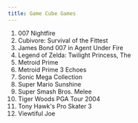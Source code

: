 ```yaml
---
title: Game Cube Games
---
```


<ol>
<li>007 Nightfire</li>
<li>Cubivore: Survival of the Fittest</li>
<li>James Bond 007 in Agent Under Fire</li>
<li>Legend of Zelda: Twilight Princess, The</li>
<li>Metroid Prime</li>
<li>Metroid Prime 3 Echoes</li>
<li>Sonic Mega Collection</li>
<li>Super Mario Sunshine</li>
<li>Super Smash Bros. Melee</li>
<li>Tiger Woods PGA Tour 2004</li>
<li>Tony Hawk's Pro Skater 3</li>
<li>Viewtiful Joe</li>
</ol>
